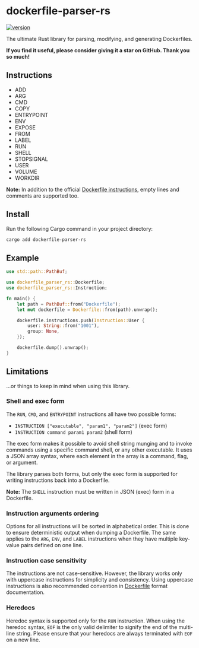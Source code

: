 # dockerfile-parser-rs

[![version](https://img.shields.io/crates/v/dockerfile-parser-rs)](https://crates.io/crates/dockerfile-parser-rs)

The ultimate Rust library for parsing, modifying, and generating Dockerfiles.

**If you find it useful, please consider giving it a star on GitHub. Thank you so much!**

## Instructions

- ADD
- ARG
- CMD
- COPY
- ENTRYPOINT
- ENV
- EXPOSE
- FROM
- LABEL
- RUN
- SHELL
- STOPSIGNAL
- USER
- VOLUME
- WORKDIR

**Note:** In addition to the official
[Dockerfile instructions](https://docs.docker.com/reference/dockerfile/#overview), empty lines and
comments are supported too.

## Install

Run the following Cargo command in your project directory:

```bash
cargo add dockerfile-parser-rs
```

## Example

```rust
use std::path::PathBuf;

use dockerfile_parser_rs::Dockerfile;
use dockerfile_parser_rs::Instruction;

fn main() {
    let path = PathBuf::from("Dockerfile");
    let mut dockerfile = Dockerfile::from(path).unwrap();

    dockerfile.instructions.push(Instruction::User {
        user: String::from("1001"),
        group: None,
    });

    dockerfile.dump().unwrap();
}
```

## Limitations

...or things to keep in mind when using this library.

### Shell and exec form

The `RUN`, `CMD`, and `ENTRYPOINT` instructions all have two possible forms:

- `INSTRUCTION ["executable", "param1", "param2"]` (exec form)
- `INSTRUCTION command param1 param2` (shell form)

The exec form makes it possible to avoid shell string munging and to invoke commands using a
specific command shell, or any other executable. It uses a JSON array syntax, where each element in
the array is a command, flag, or argument.

The library parses both forms, but only the exec form is supported for writing instructions back
into a Dockerfile.

**Note:** The `SHELL` instruction must be written in JSON (exec) form in a Dockerfile.

### Instruction arguments ordering

Options for all instructions will be sorted in alphabetical order. This is done to ensure
deterministic output when dumping a Dockerfile. The same applies to the `ARG`, `ENV`, and `LABEL`
instructions when they have multiple key-value pairs defined on one line.

### Instruction case sensitivity

The instructions are not case-sensitive. However, the library works only with uppercase instructions
for simplicity and consistency. Using uppercase instructions is also recommended convention in
[Dockerfile](https://docs.docker.com/reference/dockerfile/#format) format documentation.

### Heredocs

Heredoc syntax is supported only for the `RUN` instruction. When using the heredoc syntax, `EOF` is
the only valid delimiter to signify the end of the multi-line string. Please ensure that your
heredocs are always terminated with `EOF` on a new line.
